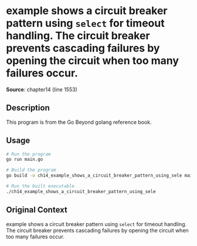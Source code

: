 # example shows a circuit breaker pattern using `select` for timeout handling. The circuit breaker prevents cascading failures by opening the circuit when too many failures occur.

**Source**: chapter14 (line 1553)

## Description

This program is from the Go Beyond golang reference book.

## Usage

```bash
# Run the program
go run main.go

# Build the program
go build -o ch14_example_shows_a_circuit_breaker_pattern_using_sele main.go

# Run the built executable
./ch14_example_shows_a_circuit_breaker_pattern_using_sele
```

## Original Context

example shows a circuit breaker pattern using `select` for timeout handling. The circuit breaker prevents cascading failures by opening the circuit when too many failures occur.
